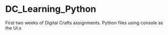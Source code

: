 # DC_Learning_Python

First two weeks of Digital Crafts assignments. Python files using console as the UI.s
